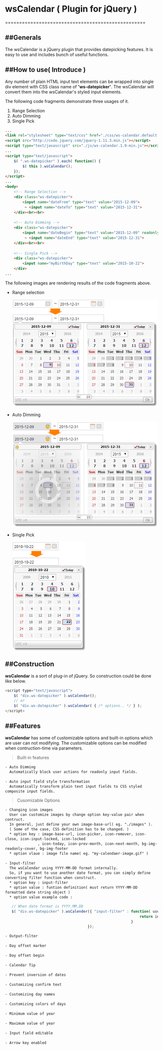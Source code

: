# wsCalendar ( Plugin for jQuery )
==================================================

##Generals
--------------------------------------
The wsCalendar is a jQuery plugin that provides datepicking features. It is easy to use and includes bunch of useful functions.


##How to use( Introduce )
--------------------------------------
Any number of plain HTML input text elements can be wrapped into single div element with CSS class name of __'ws-datepicker'__.
The wsCalendar will convert them into the wsCalendar's styled input elements.

The following code fragments demonstrate three usages of it.
   1. Range Selection
   2. Auto Dimming
   3. Single Pick

```html
...
<link rel="stylesheet" type="text/css" href="./css/ws-calendar.default.css" />
<script src="http://code.jquery.com/jquery-1.11.3.min.js"></script>
<script type="text/javascript" src="./js/ws-calendar.1.0-min.js"></script>
...
<script type="text/javascript">
    $( ".ws-datepicker" ).each( function() {
        $( this ).wsCalendar();
    });
</script>
...
<body>
    <!-- Range Selection -->
    <div class="ws-datepicker">
        <input name="dateFrom" type="text" value="2015-12-09">
         ~ <input name="dateTo" type="text" value="2015-12-31">
    </div><br><br>
    
    <!-- Auto Dimming -->
    <div class="ws-datepicker">
        <input name="dateBegin" type="text" value="2015-12-09" readonly>
         ~ <input name="dateEnd" type="text" value="2015-12-31">
    </div><br><br>
    
    <!-- Single Pick -->
    <div class="ws-datepicker">
        <input name="myBirthDay" type="text" value="2015-10-22">
    </div>
...
```

The following images are rendering results of the code fragments above.


- Range selection

  ![Range Selection](/docs/images/range-selection-sample-1.gif)

- Auto Dimming

  ![Auto Dimming](/docs/images/auto-dimming-sample-1.gif)


- Single Pick

  ![Single Pick](/docs/images/single-pick-sample-1.gif)


##Construction
-------------------------------------
__wsCalendar__ is a sort of plug-in of jQuery. So construction could be done like below.
```javascript
<script type="text/javascript">
    $( "div.ws-datepicker" ).wsCalendar();
    // or
    $( "div.ws-datepicker" ).wsCalendar( { /* options.. */ } );
</script>
```


##Features
-------------------------------------
__wsCalendar__ has some of customizable options and built-in options which are user can not modifying.
The customizable options can be modified when contruction-time via parameters.

  > Built-in features
  
    - Auto Dimming  
      Automatically block user actions for readonly input fields.  
    
    - Auto input field style transformation
      Automatically transform plain text input fields to CSS styled composite input fields.
    

  > Cusomizable Options
  
    - Changing icon images
      User can customize images by change option key-value pair when contruct.  
      In general, just define your own image-base-url( eg. "./images" ).  
      ( Some of the case, CSS definition has to be changed. )  
      * option key : image-base-url, icon-picker, icon-remover, icon-close, icon-input-locked, icon-locked  
                   , icon-today, icon-prev-month, icon-next-month, bg-img-readonly-cover, bg-img-footer
      * option vlaue : image file name( eg. "my-calendaer-image.gif" )
    
    - Input-filter
      The wsCalendar using YYYY-MM-DD format internally.  
      So, if you want to use another date format, you can simply define converting filter function when construct.
      * option key : input-filter
      * option value : funtion definition( must return YYYY-MM-DD formatted date string object )
      * option value example code :
```javascript
   // When date format is YYYY.MM.DD
   $( "div.ws-datepicker" ).wsCalender({ "input-filter" : function( userInput ) {
                                                              return inputValue.replace( /[\.]/g, "-" );
                                                          }
                                      });
```
    
    - Output-filter
    
    - Day offset marker
    
    - Day offset begin
    
    - Calendar Tip
    
    - Prevent inversion of dates
    
    - Customizing confirm text
    
    - Customizing day names
    
    - Customizing colors of days
    
    - Minimum value of year
    
    - Maximum value of year
    
    - Input field editable
    
    - Arrow key enabled
    
  
  
